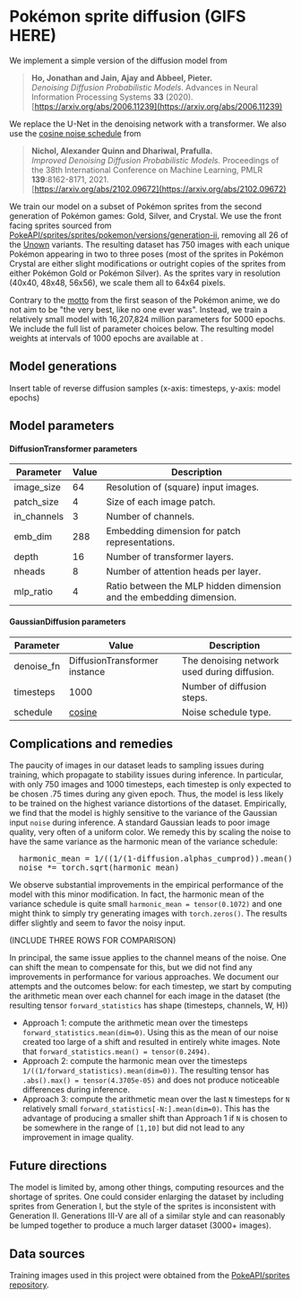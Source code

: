 # Pok&eacute;mon sprite diffusion (GIFS HERE)

We implement a simple version of the diffusion model from

> **Ho, Jonathan and Jain, Ajay and Abbeel, Pieter.**  
> *Denoising Diffusion Probabilistic Models*. Advances in Neural Information Processing Systems **33** (2020).  
> [https://arxiv.org/abs/2006.11239](https://arxiv.org/abs/2006.11239)

We replace the U-Net in the denoising network with a transformer. We also use the [cosine noise schedule](https://arxiv.org/pdf/2102.09672#equation.3.17) from

> **Nichol, Alexander Quinn and Dhariwal, Prafulla.**   
> *Improved Denoising Diffusion Probabilistic Models.* Proceedings of the 38th International Conference on Machine Learning, PMLR **139**:8162-8171, 2021.  
> [https://arxiv.org/abs/2102.09672](https://arxiv.org/abs/2102.09672)

We train our model on a subset of Pok&eacute;mon sprites from the second generation of Pok&eacute;mon games: Gold, Silver, and Crystal. We use the front facing sprites sourced from [PokeAPI/sprites/sprites/pokemon/versions/generation-ii](https://github.com/PokeAPI/sprites/tree/master/sprites/pokemon/versions/generation-ii), removing all 26 of the [Unown](https://bulbapedia.bulbagarden.net/wiki/Unown_(Pok%C3%A9mon)) variants. The resulting dataset has 750 images with each unique Pok&eacute;mon appearing in two to three poses (most of the sprites in Pok&eacute;mon Crystal are either slight modifications or outright copies of the sprites from either Pok&eacute;mon Gold or Pok&eacute;mon Silver). As the sprites vary in resolution (40x40, 48x48, 56x56), we scale them all to 64x64 pixels.

Contrary to the [motto](https://www.youtube.com/watch?v=R4GIyJxvk94) from the first season of the Pok&eacute;mon anime, we do not aim to be "the very best, like no one ever was". Instead, we train a relatively small model with 16,207,824 million parameters for 5000 epochs. We include the full list of parameter choices below. The resulting model weights at intervals of 1000 epochs are available at .

## Model generations

Insert table of reverse diffusion samples (x-axis: timesteps, y-axis: model epochs) 

## Model parameters

#### DiffusionTransformer parameters

| Parameter    | Value  | Description |
|--------------|--------|-------------|
| image_size   |  64    | Resolution of (square) input images. |
| patch_size   |  4     | Size of each image patch. |
| in_channels  |  3     | Number of channels. |
| emb_dim      |  288   | Embedding dimension for patch representations. |
| depth        |  16    | Number of transformer layers. |
| nheads       |  8     | Number of attention heads per layer. |
| mlp_ratio    |  4     | Ratio between the MLP hidden dimension and the embedding dimension. |

#### GaussianDiffusion parameters

| Parameter  | Value         | Description |
|------------|---------------|-------------|
| denoise_fn | DiffusionTransformer instance | The denoising network used during diffusion. |
| timesteps  | 1000          | Number of diffusion steps. |
| schedule   | [cosine](https://arxiv.org/pdf/2102.09672#equation.3.17) | Noise schedule type. |

## Complications and remedies
The paucity of images in our dataset leads to sampling issues during training, which propagate to stability issues during inference. In particular, with only 750 images and 1000 timesteps, each timestep is only expected to be chosen .75 times during any given epoch. Thus, the model is less likely to be trained on the highest variance distortions of the dataset. Empirically, we find that the model is highly sensitive to the variance of the Gaussian input `noise` during inference. A standard Gaussian leads to poor image quality, very often of a uniform color. We remedy this by scaling the noise to have the same variance as the harmonic mean of the variance schedule:

<pre>
  harmonic_mean = 1/((1/(1-diffusion.alphas_cumprod)).mean())
  noise *= torch.sqrt(harmonic_mean)
</pre>

We observe substantial improvements in the empirical performance of the model with this minor modification. In fact, the harmonic mean of the variance schedule is quite small `harmonic_mean = tensor(0.1072)` and one might think to simply try generating images with `torch.zeros()`. The results differ slightly and seem to favor the noisy input.

(INCLUDE THREE ROWS FOR COMPARISON)

In principal, the same issue applies to the channel means of the noise. One can shift the mean to compensate for this, but we did not find any improvements in performance for various approaches. We document our attempts and the outcomes below: for each timestep, we start by computing the arithmetic mean over each channel for each image in the dataset (the resulting tensor `forward_statistics` has shape (timesteps, channels, W, H))

- Approach 1: compute the arithmetic mean over the timesteps `forward_statistics.mean(dim=0)`. Using this as the mean of our noise created too large of a shift and resulted in entirely white images. Note that `forward_statistics.mean() = tensor(0.2494)`.
- Approach 2: compute the harmonic mean over the timesteps `1/((1/forward_statistics).mean(dim=0))`. The resulting tensor has `.abs().max() = tensor(4.3705e-05)` and does not produce noticeable differences during inference.
- Approach 3: compute the arithmetic mean over the last `N` timesteps for `N` relatively small `forward_statistics[-N:].mean(dim=0)`. This has the advantage of producing a smaller shift than Approach 1 if `N` is chosen to be somewhere in the range of `[1,10]`  but did not lead to any improvement in image quality.

## Future directions
The model is limited by, among other things, computing resources and the shortage of sprites. One could consider enlarging the dataset by including sprites from Generation I, but the style of the sprites is inconsistent with Generation II. Generations III-V are all of a similar style and can reasonably be lumped together to produce a much larger dataset (3000+ images).

## Data sources
Training images used in this project were obtained from the [PokeAPI/sprites repository](https://github.com/PokeAPI/sprites).
